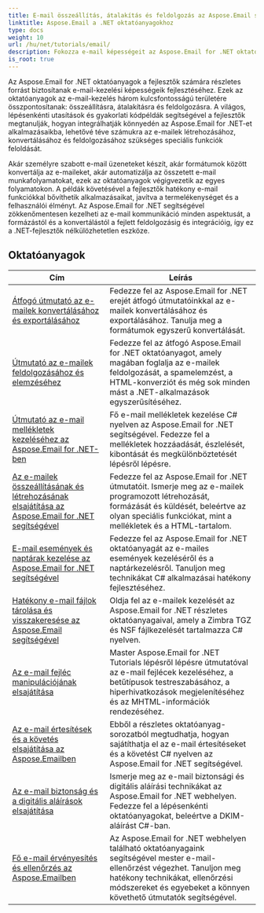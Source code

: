 ```yaml
---
title: E-mail összeállítás, átalakítás és feldolgozás az Aspose.Email segítségével
linktitle: Aspose.Email a .NET oktatóanyagokhoz
type: docs
weight: 10
url: /hu/net/tutorials/email/
description: Fokozza e-mail képességeit az Aspose.Email for .NET oktatóanyaggal. Ismerje meg az e-mailek összeállítását, konvertálását és feldolgozását a fejlett e-mail-kezelés érdekében.
is_root: true
---
```


Az Aspose.Email for .NET oktatóanyagok a fejlesztők számára részletes forrást biztosítanak e-mail-kezelési képességeik fejlesztéséhez. Ezek az oktatóanyagok az e-mail-kezelés három kulcsfontosságú területére összpontosítanak: összeállításra, átalakításra és feldolgozásra. A világos, lépésenkénti utasítások és gyakorlati kódpéldák segítségével a fejlesztők megtanulják, hogyan integrálhatják könnyedén az Aspose.Email for .NET-et alkalmazásaikba, lehetővé téve számukra az e-mailek létrehozásához, konvertálásához és feldolgozásához szükséges speciális funkciók feloldását.

Akár személyre szabott e-mail üzeneteket készít, akár formátumok között konvertálja az e-maileket, akár automatizálja az összetett e-mail munkafolyamatokat, ezek az oktatóanyagok végigvezetik az egyes folyamatokon. A példák követésével a fejlesztők hatékony e-mail funkciókkal bővíthetik alkalmazásaikat, javítva a termelékenységet és a felhasználói élményt. Az Aspose.Email for .NET segítségével zökkenőmentesen kezelheti az e-mail kommunikáció minden aspektusát, a formázástól és a konvertálástól a fejlett feldolgozásig és integrációig, így ez a .NET-fejlesztők nélkülözhetetlen eszköze.

## Oktatóanyagok
| Cím | Leírás |
| --- | --- | 
| [Átfogó útmutató az e-mailek konvertálásához és exportálásához](./comprehensive-guide-to-email-conversion-and-export/) | Fedezze fel az Aspose.Email for .NET erejét átfogó útmutatóinkkal az e-mailek konvertálásához és exportálásához. Tanulja meg a formátumok egyszerű konvertálását. |
| [Útmutató az e-mailek feldolgozásához és elemzéséhez](./guide-to-email-processing-and-analysis/) | Fedezze fel az átfogó Aspose.Email for .NET oktatóanyagot, amely magában foglalja az e-mailek feldolgozását, a spamelemzést, a HTML-konverziót és még sok minden mást a .NET-alkalmazások egyszerűsítéséhez. | 
| [Útmutató az e-mail mellékletek kezeléséhez az Aspose.Email for .NET-ben](./handling-email-attachments/) | Fő e-mail mellékletek kezelése C# nyelven az Aspose.Email for .NET segítségével. Fedezze fel a mellékletek hozzáadását, észlelését, kibontását és megkülönböztetését lépésről lépésre. |
| [Az e-mailek összeállításának és létrehozásának elsajátítása az Aspose.Email for .NET segítségével](./mastering-email-composition-and-creation/) | Fedezze fel az Aspose.Email for .NET útmutatóit. Ismerje meg az e-mailek programozott létrehozását, formázását és küldését, beleértve az olyan speciális funkciókat, mint a mellékletek és a HTML-tartalom. |
| [E-mail események és naptárak kezelése az Aspose.Email for .NET segítségével](./handling-email-events-and-calendar/) | Fedezze fel az Aspose.Email for .NET oktatóanyagát az e-mailes események kezeléséről és a naptárkezelésről. Tanuljon meg technikákat C# alkalmazásai hatékony fejlesztéséhez. |
| [Hatékony e-mail fájlok tárolása és visszakeresése az Aspose.Email segítségével](./email-files-storage-and-retrieval/) | Oldja fel az e-mailek kezelését az Aspose.Email for .NET részletes oktatóanyagaival, amely a Zimbra TGZ és NSF fájlkezelését tartalmazza C# nyelven. |
| [Az e-mail fejléc manipulációjának elsajátítása](./mastering-email-header-manipulation/) | Master Aspose.Email for .NET Tutorials lépésről lépésre útmutatóval az e-mail fejlécek kezeléséhez, a betűtípusok testreszabásához, a hiperhivatkozások megjelenítéséhez és az MHTML-információk rendezéséhez. |
| [Az e-mail értesítések és a követés elsajátítása az Aspose.Emailben](./mastering-email-notifications-and-tracking/) | Ebből a részletes oktatóanyag-sorozatból megtudhatja, hogyan sajátíthatja el az e-mail értesítéseket és a követést C# nyelven az Aspose.Email for .NET segítségével. |
| [Az e-mail biztonság és a digitális aláírások elsajátítása](./mastering-email-security-and-signatures/) | Ismerje meg az e-mail biztonsági és digitális aláírási technikákat az Aspose.Email for .NET webhelyen. Fedezze fel a lépésenkénti oktatóanyagokat, beleértve a DKIM-aláírást C#-ban. |
| [Fő e-mail érvényesítés és ellenőrzés az Aspose.Emailben](./master-email-validation-and-verification/) | Az Aspose.Email for .NET webhelyen található oktatóanyagaink segítségével mester e-mail-ellenőrzést végezhet. Tanuljon meg hatékony technikákat, ellenőrzési módszereket és egyebeket a könnyen követhető útmutatók segítségével. |
